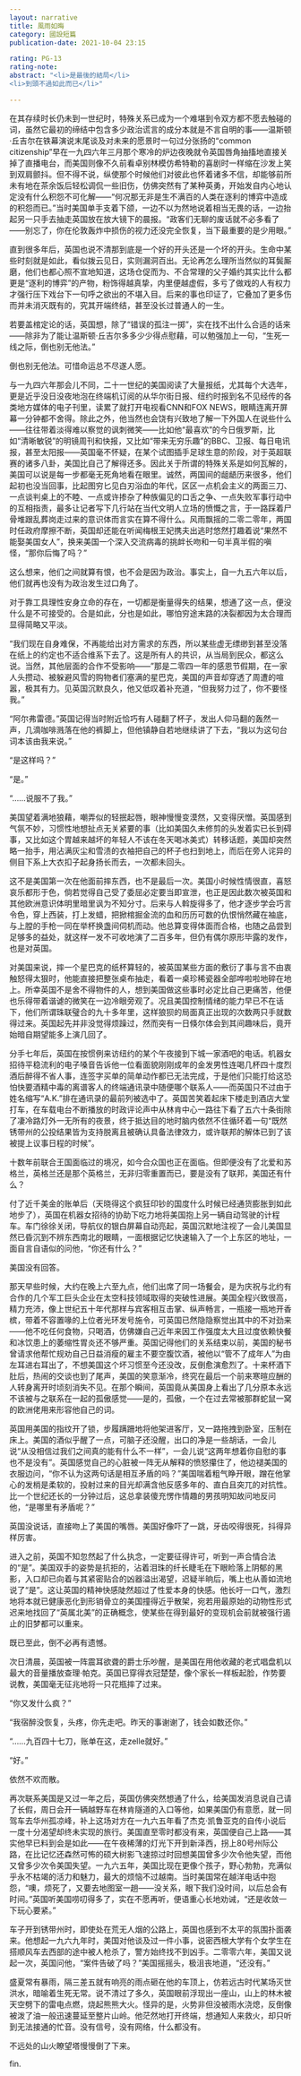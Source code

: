 ```yaml
---
layout: narrative
title: 風雨如晦
category: 國設短篇
publication-date: 2021-10-04 23:15

rating: PG-13
rating-note:
abstract: "<li>是最後的結局</li>
<li>到頭不過如此而已</li>"

---
```


在其存续时长仍未到一世纪时，特殊关系已成为一个难堪到令双方都不愿去触碰的词，虽然它最初的缔结中包含多少政治谎言的成分本就是不言自明的事——温斯顿·丘吉尔在铁幕演说末尾谈及对未来的愿景时一句过分张扬的“common citizenship”早在一九四六年三月那个寒冷的炉边夜晚就令英国唇角抽搐地直接关掉了直播电台，而美国则像不久前看卓别林模仿希特勒的喜剧时一样缩在沙发上笑到双肩颤抖。但不得不说，纵使那个时候他们对彼此也怀着诸多不信，却能够前所未有地在茶余饭后轻松调侃一些旧伤，仿佛突然有了某种英勇，开始发自内心地认定没有什么积怨不可化解——“何况那无非是生不满百的人类在逐利的博弈中造成的积怨而已。”当时美国单手支着下颌，一边不以为然地说着相当无畏的话，一边抬起另一只手去抽走英国放在放大镜下的晨报。“政客们无聊的废话就不必多看了——别忘了，你在伦敦轰炸中损伤的视力还没完全恢复，当下最重要的是少用眼。”

直到很多年后，英国也说不清那到底是一个好的开头还是一个坏的开头。生命中某些时刻就是如此，看似拨云见日，实则漏洞百出。无论再怎么理所当然似的耳鬓厮磨，他们也都心照不宣地知道，这场仓促而为、不合常理的父子婚约其实比什么都更是“逐利的博弈”的产物，粉饰得越真挚，内里便越虚假，多亏了做戏的人有权力才强行压下戏台下一句呼之欲出的不堪入目。后来的事也印证了，它叠加了更多伤而并未消灭既有的，究其开端终结，甚至没长过普通人的一生。

若要盖棺定论的话，英国想，除了“错误的孤注一掷”，实在找不出什么合适的话来——除非为了能让温斯顿·丘吉尔多多少少得点慰藉，可以勉强加上一句，“生死一线之际，倒也别无他法。”

倒也别无他法。可惜命运总不尽遂人愿。

与一九四六年那会儿不同，二十一世纪的美国阅读了大量报纸，尤其每个大选年，更是近乎没日没夜地泡在终端机订阅的从华尔街日报、纽约时报到名不见经传的各类地方媒体的电子刊里，读累了就打开电视看CNN和FOX NEWS，眼睛连离开屏幕一分钟都不舍得。除此之外，他当然也会饶有兴致地了解一下外国人在说些什么——往往带着淡得难以察觉的讽刺微笑——比如他“最喜欢”的今日俄罗斯，比如“清晰敏锐”的明镜周刊和快报，又比如“带来无穷乐趣”的BBC、卫报、每日电讯报，甚至太阳报——英国毫不怀疑，在某个试图插手足球生意的阶段，对于英超联赛的诸多八卦，美国比自己了解得还多。因此关于所谓的特殊关系是如何瓦解的，美国可以说是每一步都毫无死角地看在眼里。诚然，两国间的龃龉历来很多，他们起初也没当回事，比起图穷匕见白刃浴血的年代，区区一点机会主义的两面三刀、一点谈判桌上的不睦、一点或许掺杂了种族偏见的口舌之争、一点失败军事行动中的互相指责，最多让记者写下几行站在当代文明人立场的愤慨之言，于一路踩着尸骨堆跟乱葬岗走过来的意识体而言实在算不得什么。风雨飘摇的二零二零年，两国时任政府摩擦不断，英国却还能在听闻梅根王妃携夫出逃时悠然打趣着说“果然不能娶美国女人”，换来美国一个深入交流病毒的挑衅长吻和一句半真半假的嗔怪，“那你后悔了吗？”

这么想来，他们之间就算有恨，也不会是因为政治。事实上，自一九五六年以后，他们就再也没有为政治发生过口角了。

对于靠工具理性安身立命的存在，一切都是衡量得失的结果，想通了这一点，便没什么是不可接受的。合是如此，分也是如此，哪怕穷途末路的决裂都因为太合理而显得简略又平淡。

“我们现在自身难保，不再能给出对方需求的东西，所以某些虚无缥缈到甚至没落在纸上的约定也不适合维系下去了。这是所有人的共识，从当局到民众，都这么说。当然，其他层面的合作不受影响——”那是二零四一年的感恩节假期，在一家人头攒动、被躲避风雪的购物者们塞满的星巴克，美国的声音却穿透了周遭的喧嚣，极其有力。见英国沉默良久，他又低叹着补充道，“但我努力过了，你不要怪我。”

“阿尔弗雷德。”英国记得当时附近恰巧有人碰翻了杯子，发出人仰马翻的轰然一声，几滴咖啡溅落在他的裤脚上，但他镇静自若地继续讲了下去，“我以为这句台词本该由我来说。”

“是这样吗？”

“是。”

“……说服不了我。”

美国望着满地狼藉，嘲弄似的轻抿起唇，眼神慢慢变漠然，又变得厌憎。英国感到气氛不妙，习惯性地想扯点无关紧要的事（比如美国久未修剪的头发着实已长到碍事，又比如这个胃越来越坏的年轻人不该在冬天喝冰美式）转移话题，美国却突然略一抬手，用沾满灰尘和雪渍的衣袖把自己的杯子也扫到地上，而后在旁人诧异的侧目下系上大衣扣子起身扬长而去，一次都未回头。

这不是美国第一次在他面前摔东西，也不是最后一次。美国小时候性情很直，喜怒哀乐都形于色，倘若觉得自己受了委屈必定要当即宣泄，也正是因此数次被英国和其他欧洲意识体明里暗里讽为不知分寸。后来与人斡旋得多了，他才逐步学会巧言令色，穿上西装，打上发蜡，把掀棺掘金流的血和历历可数的仇恨悄然藏在袖底，与上膛的手枪一同在举杯换盏间伺机而动。他总算变得体面而合格，也随之品尝到足够多的益处，就这样一发不可收地演了二百多年，但仍有偶尔原形毕露的发作，也是对英国。

对美国来说，摔一个星巴克的纸杯算轻的，被英国某些方面的敷衍了事与言不由衷触怒得太狠时，他能直接把整张桌布抽走，看着一桌珍稀瓷器全部哗啦啦地碎在地上。所幸英国不是舍不得物件的人，想到美国做这些事时必定比自己更痛苦，他便也乐得带着谐谑的微笑在一边冷眼旁观了。况且美国控制情绪的能力早已不在话下，他们所谓珠联璧合的九十多年里，这样狼狈的局面真正出现的次数两只手就数得过来。英国起先并非没觉得烦躁过，然而突有一日倏尔体会到其间趣味后，竟开始暗自期望能多上演几回了。

分手七年后，英国在按惯例来访纽约的某个午夜接到下城一家酒吧的电话。机器女招待平稳流利的电子嗓音告诉他一位看面貌刚刚成年的金发男性连喝几杯四十度烈酒后醉得不省人事，连签字买单的简单动作都已无法完成，于是他们只能打给这恐怕快要酒精中毒的离谱客人的终端通讯录中随便哪个联系人——而英国只不过由于姓名缩写“A.K.”排在通讯录的最前列被选中了。英国苦笑着起床下楼走到酒店大堂打车，在车载电台不断播放的时政评论声中从林肯中心一路往下看了五六十条街除了凄冷路灯外一无所有的夜景，终于抵达目的地时脑内依然不住循环着一句“既然锈带州的公投结果皆为支持脱离且被确认具备法律效力，或许联邦的解体已到了该被提上议事日程的时候”。

十数年前联合王国面临过的境况，如今合众国也正在面临。但即便没有了北爱和苏格兰，英格兰还是那个英格兰，无非归零重置而已，要是没有了联邦，美国还有什么？

付了近千美金的账单后（天晓得这个疯狂印钞的国度什么时候已经通货膨胀到如此地步了），英国在机器女招待的协助下吃力地将美国抱上另一辆自动驾驶的计程车。车门徐徐关闭，导航仪的银白屏幕自动亮起，英国沉默地注视了一会儿美国显然已昏沉到不辨东西南北的眼睛，一面根据记忆快速输入了一个上东区的地址，一面自言自语似的问他，“你还有什么？”

美国没有回答。

那天早些时候，大约在晚上六至九点，他们出席了同一场餐会，是为庆祝与北约有合作的几个军工巨头企业在太空科技领域取得的突破性进展。美国全程兴致很高，精力充沛，像上世纪五十年代那样与宾客相互击掌、纵声畅言，一瓶接一瓶地开香槟，带着不容置喙的上位者光环发号施令，可英国已然隐隐察觉出其中的不对劲来——他不吃任何食物，只喝酒，仿佛嫌自己近年来因工作强度太大且过度依赖快餐和冰饮患上的萎缩性胃炎还不够严重。英国记得他们的关系结束以前，美国的秘书曾请求他帮忙规劝自己日益消瘦的雇主不要空腹饮酒，被他以“管不了成年人”为由左耳进右耳出了，不想美国这个坏习惯至今还没改，反倒愈演愈烈了。十来杯酒下肚后，热闹的交谈也到了尾声，美国的笑意渐冷，终究在最后一个前来寒暄应酬的人转身离开时顷刻消失不见。在那个瞬间，英国竟从美国身上看出了几分原本永远不该被与之联系在一起的孤傲感觉——是的，孤傲，一个在过去常被那群蛇鼠一窝的欧洲佬用来形容他自己的词。

英国用美国的指纹开了锁，步履蹒跚地将他架进客厅，又一路拖拽到卧室，压制在床上。美国的酒似乎醒了一点，可脑子还没醒，出口的净是一些胡话，一会儿说“从没相信过我们之间真的能有什么不一样”，一会儿说“这两年想着你自慰的事也不是没有”。英国感觉自己的心脏被一阵无从解释的愤怒攥住了，他边褪美国的衣服边问，“你不认为这两句话是相互矛盾的吗？”美国喘着粗气睁开眼，蹭在他掌心的发梢是柔软的，投射过来的目光却满含他反感多年的、直白且突兀的对抗性。比一个世纪还长的一分钟过后，这总拿装傻充愣作情趣的男孩明知故问地反问他，“是哪里有矛盾呢？”

英国没说话，直接吻上了美国的嘴唇。美国好像吓了一跳，牙齿咬得很死，抖得异样厉害。

进入之前，英国不知忽然起了什么执念，一定要征得许可，听到一声合情合法的“是”。美国双手的姿势是抗拒的，沾着泪珠的纤长睫毛在下眼睑落上阴郁的黑影，入口却已向着与其紧密贴合的凶器溢出渴望，迟疑半晌后，嘴上也从善如流地说了“是”。这让英国的精神快感陡然超过了性爱本身的快感。他长吁一口气，激烈地将本就已健康恶化到形销骨立的美国撞得近乎散架，宛若用最原始的动物性形式迟来地找回了“英属北美”的正确概念，使某些在得到最好的变现机会前就被强行遏止的旧梦都可以重来。

既已至此，倒不必再有遗憾。

次日清晨，英国被一阵震耳欲聋的爵士乐吵醒，是美国在用他收藏的老式唱盘机以最大的音量播放查理·帕克。英国已穿得衣冠楚楚，像个家长一样板起脸，作势要说教，美国毫无征兆地将一只花瓶摔了过来。

“你又发什么疯？”

“我宿醉没恢复，头疼，你先走吧。昨天的事谢谢了，钱会如数还你。”

“……九百四十七刀，账单在这，走zelle就好。”

“好。”

依然不欢而散。

再次联系美国是又过一年之后，英国仿佛突然想通了什么，给美国发消息说自己请了长假，周日会开一辆越野车在林肯隧道的入口等他，如果美国仍有意愿，就一同驾车去华州孤凉峰，补上这场对方在一九六五年看了杰克·凯鲁亚克的自传小说后一度十分渴望却终未实现的旅行。美国直至零时都没有来，英国便自己上路——其实他早已料到会是如此——在午夜稀薄的灯光下开到新泽西，拐上80号州际公路，在比记忆还森然可怖的硕大树影飞速掠过时回想美国曾多少次令他失望，而他又曾多少次令美国失望。一九六五年，美国比现在更像个孩子，野心勃勃，充满似乎永不枯竭的活力和魅力，最大的烦恼不过越南。当时美国常在越洋电话中抱怨，“噢，烦死了，又要去地图室一趟——没关系，眼下我们没时间，以后总会有时间。”英国听美国唠叨得多了，实在不愿再听，便语重心长地劝诫，“还是收敛一下玩心要紧。”

车子开到锈带州时，即使处在荒无人烟的公路上，英国也感到不太平的氛围扑面袭来。他想起一九六九年时，美国对他谈及过一件小事，说密西根大学有个女学生在搭顺风车去西部的途中被人枪杀了，警方始终找不到凶手。二零零六年，美国又说起一次，英国问他，“案件告破了吗？”美国摇摇头，极沮丧地道，“还没有。”

盛夏常有暴雨，隔三差五就有响亮的雨点砸在他的车顶上，仿若远古时代某场灭世洪水，暗喻着生死无常。说不清过了多久，英国眼前浮现出一座山，山上的林木被天空劈下的雷电点燃，烧起熊熊大火。怪异的是，火势非但没被雨水浇熄，反倒像被泼了油一般迅速蔓延至整片山岭。他茫然地打开终端，想通知人来救火，却只听到无法接通的忙音。没有信号，没有网络，什么都没有。

不远处的山火瞭望塔慢慢倒了下来。

fin.
